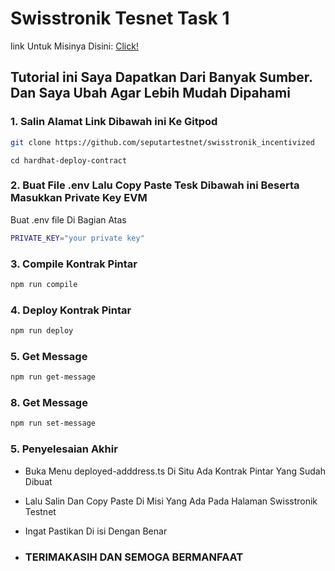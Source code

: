 # Swisstronik Tesnet Task 1

link Untuk Misinya Disini: [Click!](https://www.swisstronik.com/testnet2/dashboard)

## Tutorial ini Saya Dapatkan Dari Banyak Sumber. Dan Saya Ubah Agar Lebih Mudah Dipahami

### 1. Salin Alamat Link Dibawah ini Ke Gitpod

```bash
git clone https://github.com/seputartestnet/swisstronik_incentivized
```

```
cd hardhat-deploy-contract
```

### 2. Buat File .env Lalu Copy Paste Tesk Dibawah ini Beserta Masukkan Private Key EVM

Buat .env file Di Bagian Atas

```bash
PRIVATE_KEY="your private key"
```


### 3. Compile Kontrak Pintar

```bash
npm run compile
```

### 4. Deploy Kontrak Pintar

```bash
npm run deploy
```

### 5. Get Message

```bash
npm run get-message
```

### 8. Get Message

```bash
npm run set-message
```

### 5. Penyelesaian Akhir

- Buka Menu deployed-adddress.ts Di Situ Ada Kontrak Pintar Yang Sudah Dibuat
- Lalu Salin Dan Copy Paste Di Misi Yang Ada Pada Halaman Swisstronik Testnet
- Ingat Pastikan Di isi Dengan Benar

- ### TERIMAKASIH DAN SEMOGA BERMANFAAT
